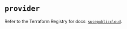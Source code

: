 # `provider`

Refer to the Terraform Registry for docs: [`susepubliccloud`](https://registry.terraform.io/providers/suse/susepubliccloud/0.6.1/docs).
